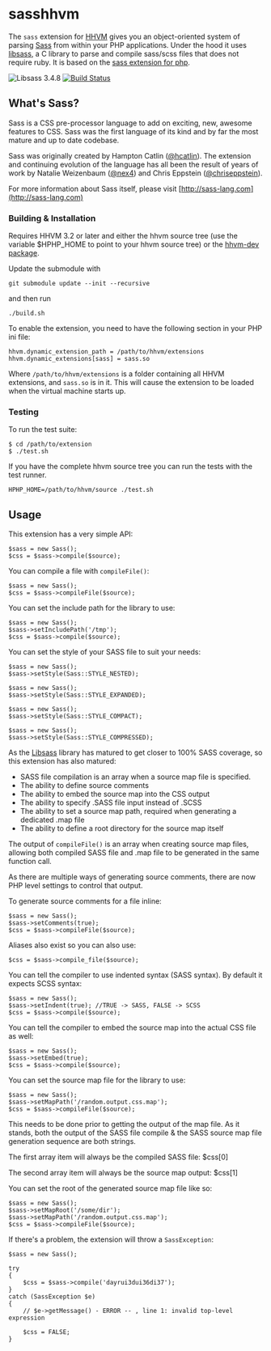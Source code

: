 # sasshhvm

The `sass` extension for [HHVM](https://github.com/facebook/hhvm) gives you an object-oriented system of parsing [Sass](http://sass-lang.com/) from within your PHP applications. Under the hood it uses [libsass](https://github.com/sass/libsass), a C library to parse and compile sass/scss files that does not require ruby.
It is based on the [sass extension for php](https://github.com/sensational/sassphp).

![Libsass 3.4.8](https://img.shields.io/badge/libsass-3.4.8-yellow.svg) [![Build Status](https://travis-ci.org/absalomedia/sasshhvm.svg)](https://travis-ci.org/absalomedia/sasshhvm)

## What's Sass?

Sass is a CSS pre-processor language to add on exciting, new, awesome features to CSS. Sass was the first language of its kind and by far the most mature and up to date codebase.

Sass was originally created by Hampton Catlin ([@hcatlin](http://twitter.com/hcatlin)). The extension and continuing evolution of the language has all been the result of years of work by Natalie Weizenbaum ([@nex4](http://twitter.com/nex3)) and Chris Eppstein ([@chriseppstein](http://twitter.com/chriseppstein)).

For more information about Sass itself, please visit [http://sass-lang.com](http://sass-lang.com)

### Building & Installation

Requires HHVM 3.2 or later and either the hhvm source tree (use the variable $HPHP_HOME to point to your hhvm source tree) or the [hhvm-dev package](https://github.com/facebook/hhvm/wiki/Prebuilt-Packages-for-HHVM).

Update the submodule with
~~~
git submodule update --init --recursive
~~~
and then run

~~~
./build.sh
~~~


To enable the extension, you need to have the following section in your PHP ini file:

~~~
hhvm.dynamic_extension_path = /path/to/hhvm/extensions
hhvm.dynamic_extensions[sass] = sass.so
~~~

Where `/path/to/hhvm/extensions` is a folder containing all HHVM extensions,
and `sass.so` is in it. This will cause the extension to be loaded when the
virtual machine starts up.

### Testing

To run the test suite:

~~~
$ cd /path/to/extension
$ ./test.sh
~~~

If you have the complete hhvm source tree you can run the tests with the test runner.

~~~
HPHP_HOME=/path/to/hhvm/source ./test.sh
~~~


## Usage

This extension has a very simple API:

    $sass = new Sass();
    $css = $sass->compile($source);

You can compile a file with `compileFile()`:

    $sass = new Sass();
    $css = $sass->compileFile($source);

You can set the include path for the library to use:

    $sass = new Sass();
    $sass->setIncludePath('/tmp');
    $css = $sass->compile($source);

You can set the style of your SASS file to suit your needs:

    $sass = new Sass();
    $sass->setStyle(Sass::STYLE_NESTED);

    $sass = new Sass();
    $sass->setStyle(Sass::STYLE_EXPANDED);

    $sass = new Sass();
    $sass->setStyle(Sass::STYLE_COMPACT);

    $sass = new Sass();
    $sass->setStyle(Sass::STYLE_COMPRESSED);

As the [Libsass](https://github.com/hcatlin/libsass) library has matured to get closer to 100% SASS coverage, so this extension has also matured:
* SASS file compilation is an array when a source map file is specified.
* The ability to define source comments
* The ability to embed the source map into the CSS output
* The ability to specify .SASS file input instead of .SCSS
* The ability to set a source map path, required when generating a dedicated .map file
* The ability to define a root directory for the source map itself

The output of `compileFile()` is an array when creating source map files, allowing both compiled SASS file and .map file to be generated in the same function call.

As there are multiple ways of generating source comments, there are now PHP level settings to control that output.

To generate source comments for a file inline:

    $sass = new Sass();
    $sass->setComments(true);
    $css = $sass->compileFile($source);

Aliases also exist so you can also use:

    $css = $sass->compile_file($source);

You can tell the compiler to use indented syntax (SASS syntax). By default it expects SCSS syntax:

    $sass = new Sass();
    $sass->setIndent(true); //TRUE -> SASS, FALSE -> SCSS
    $css = $sass->compile($source);

You can tell the compiler to embed the source map into the actual CSS file as well:

    $sass = new Sass();
    $sass->setEmbed(true);
    $css = $sass->compile($source);

You can set the source map file for the library to use:

    $sass = new Sass();
    $sass->setMapPath('/random.output.css.map');
    $css = $sass->compileFile($source);

This needs to be done prior to getting the output of the map file. As it stands, both the output of the SASS file compile & the SASS source map file generation sequence are both strings.

The first array item will always be the compiled SASS file:
    $css[0]

The second array item will always be the source map output:
    $css[1]

You can set the root of the generated source map file like so:

    $sass = new Sass();
    $sass->setMapRoot('/some/dir');
    $sass->setMapPath('/random.output.css.map');
    $css = $sass->compileFile($source);

If there's a problem, the extension will throw a `SassException`:

    $sass = new Sass();

    try
    {
        $css = $sass->compile('dayrui3dui36di37');
    }
    catch (SassException $e)
    {
        // $e->getMessage() - ERROR -- , line 1: invalid top-level expression

        $css = FALSE;
    }

